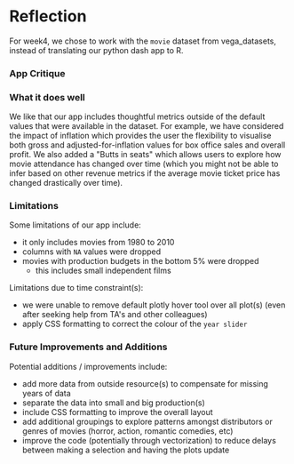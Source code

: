 # Reflection

For week4, we chose to work with the `movie` dataset from vega_datasets, instead of translating our python dash app to R.

### App Critique

### What it does well

We like that our app includes thoughtful metrics outside of the default values that were available in the dataset. For example, we have considered the impact of inflation which provides the user the flexibility to visualise both gross and adjusted-for-inflation values for box office sales and overall profit. We also added a "Butts in seats" which allows users to explore how movie attendance has changed over time (which you might not be able to infer based on other revenue metrics if the average movie ticket price has changed drastically over time). 

### Limitations

Some limitations of our app include:

 - it only includes movies from 1980 to 2010
 - columns with `NA` values were dropped
 - movies with production budgets in the bottom 5% were dropped
      - this includes small independent films
      
Limitations due to time constraint(s):

 - we were unable to remove default plotly hover tool over all plot(s) (even after seeking help from TA's and other colleagues)
 - apply CSS formatting to correct the colour of the `year slider`

### Future Improvements and Additions

Potential additions / improvements include:

 - add more data from outside resource(s) to compensate for missing years of data
 - separate the data into small and big production(s)
 - include CSS formatting to improve the overall layout
 - add additional groupings to explore patterns amongst distributors or genres of movies (horror, action, romantic comedies, etc)
 - improve the code (potentially through vectorization) to reduce delays between making a selection and having the plots update